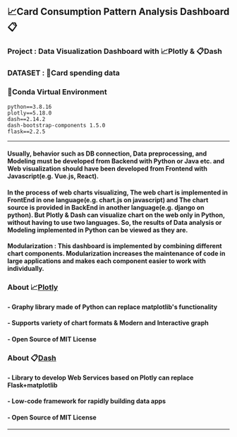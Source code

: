 ## 📈**Card Consumption Pattern Analysis Dashboard**📋
### **Project** : Data Visualization Dashboard with 📈**Plotly** & 📋**Dash**
### **DATASET** : 📂Card spending data
### 🐍**Conda Virtual Environment**

    python==3.8.16
    plotly==5.18.0
    dash==2.14.2
    dash-bootstrap-components 1.5.0 
    flask==2.2.5

---
#### **Usually**, behavior such as DB connection, Data preprocessing, and Modeling must be developed from Backend with Python or Java etc. and Web visualization should have been developed from Frontend with Javascript(e.g. Vue.js, React).
#### **In the process of web charts visualizing**, The web chart is implemented in FrontEnd in one language(e.g. chart.js on javascript) and The chart source is provided in BackEnd in another language(e.g. django on python). But Plotly & Dash can visualize chart on the web only in Python, without having to use two languages. So, the results of Data analysis or Modeling implemented in Python can be viewed as they are.

#### **Modularization** : This dashboard is implemented by combining different chart components. Modularization increases the maintenance of code in large applications and makes each component easier to work with individually.
### **About** 📈[**Plotly**](https://github.com/plotly/plotly.py)
#### - Graphy library made of Python can replace matplotlib's functionality
#### - Supports variety of chart formats & Modern and Interactive graph
#### - Open Source of MIT License
### **About** 📋[**Dash**](https://github.com/plotly/dash)  
#### - Library to develop Web Services based on Plotly can replace Flask+matplotlib 
#### - Low-code framework for rapidly building data apps
####  - Open Source of MIT License
---